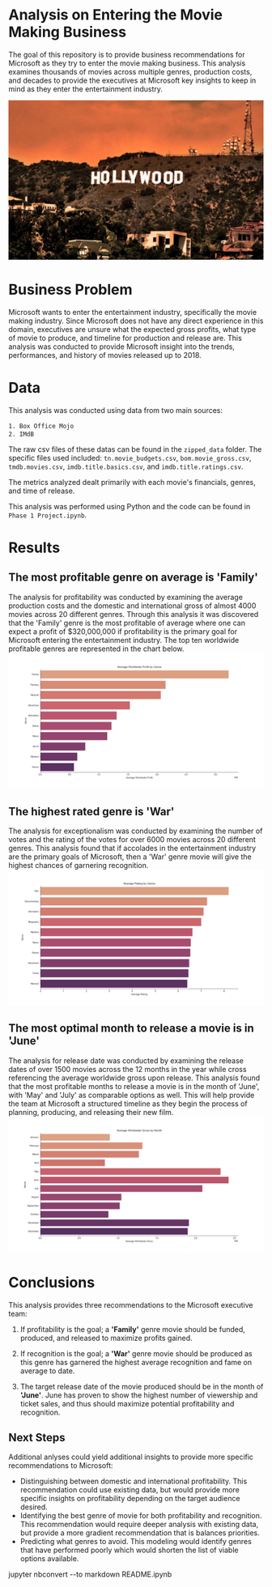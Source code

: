 # Analysis on Entering the Movie Making Business

The goal of this repository is to provide business recommendations for Microsoft as they try to enter the movie making business. This analysis examines thousands of movies across multiple genres, production costs, and decades to provide the executives at Microsoft key insights to keep in mind as they enter the entertainment industry.

![hollywood](hollywood.jpg)

# Business Problem

Microsoft wants to enter the entertainment industry, specifically the movie making industry. Since Microsoft does not have any direct experience in this domain, executives are unsure what the expected gross profits, what type of movie to produce, and timeline for production and release are.
This analysis was conducted to provide Microsoft insight into the trends, performances, and history of movies released up to 2018.

# Data

This analysis was conducted using data from two main sources:

    1. Box Office Mojo
    2. IMdB

The raw csv files of these datas can be found in the ```zipped_data``` folder.
The specific files used included: ```tn.movie_budgets.csv```, ```bom.movie_gross.csv```, ```tmdb.movies.csv```, ```imdb.title.basics.csv```, and ```imdb.title.ratings.csv```.

The metrics analyzed dealt primarily with each movie's financials, genres, and time of release.

This analysis was performed using Python and the code can be found in ```Phase 1 Project.ipynb```.

# Results

## The most profitable genre on average is 'Family'

The analysis for profitability was conducted by examining the average production costs and the domestic and international gross of almost 4000 movies across 20 different genres. Through this analysis it was discovered that the 'Family' genre is the most profitable of average where one can expect a profit of $320,000,000 if profitability is the primary goal for Microsoft entering the entertainment industry. 
The top ten worldwide profitable genres are represented in the chart below.
![profit](profit.png)

## The highest rated genre is 'War'

The analysis for exceptionalism was conducted by examining the number of votes and the rating of the votes for over 6000 movies across 20 different genres. This analysis found that if accolades in the entertainment industry are the primary goals of Microsoft, then a 'War' genre movie will give the highest chances of garnering recognition.
![ratings](ratings.png)

## The most optimal month to release a movie is in 'June'

The analysis for release date was conducted by examining the release dates of over 1500 movies across the 12 months in the year while cross referencing the average worldwide gross upon release. This analysis found that the most profitable months to release a movie is in the month of 'June', with 'May' and 'July' as comparable options as well. This will help provide the team at Microsoft a structured timeline as they begin the process of planning, producing, and releasing their new film.
![time](time.png)

# Conclusions

This analysis provides three recommendations to the Microsoft executive team:
1. If profitability is the goal; a <b>'Family'</b> genre movie should be funded, produced, and released to maximize profits gained. 

2. If recognition is the goal; a <b>'War'</b> genre movie should be produced as this genre has garnered the highest average recognition and fame on average to date.

3. The target release date of the movie produced should be in the month of <b>'June'</b>. June has proven to show the highest number of viewership and ticket sales, and thus should maximize potential profitability and recognition.

## Next Steps

Additional anlyses could yield additional insights to provide more specific recommendations to Microsoft:

- Distinguishing between domestic and international profitability. This recommendation could use existing data, but would provide more specific insights on profitability depending on the target audience desired.
- Identifying the best genre of movie for both profitability and recognition. This recommendation would require deeper analysis with existing data, but provide a more gradient recommendation that is balances priorities.
- Predicting what genres to avoid. This modeling would identify genres that have performed poorly which would shorten the list of viable options available.

jupyter nbconvert --to markdown README.ipynb


```python

```
